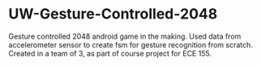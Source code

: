 # UW-Gesture-Controlled-2048

Gesture controlled 2048 android game in the making. Used data from accelerometer sensor to create fsm for gesture recognition from scratch.
Created in a team of 3, as part of course project for ECE 155.
